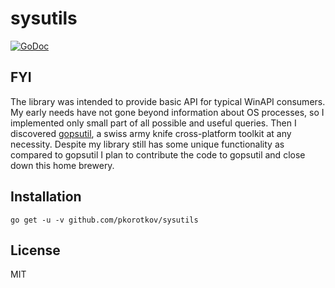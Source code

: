 sysutils
========

[![GoDoc](https://godoc.org/github.com/pkorotkov/sysutils?status.svg)](https://godoc.org/github.com/pkorotkov/sysutils)

## FYI

The library was intended to provide basic API for typical WinAPI consumers.
My early needs have not gone beyond information about OS processes, so I implemented only small part of all possible and useful queries.
Then I discovered [gopsutil](https://github.com/shirou/gopsutil), a swiss army knife cross-platform toolkit at any necessity.
Despite my library still has some unique functionality as compared to gopsutil I plan to contribute the code to gopsutil and close down this home brewery.

## Installation
```
go get -u -v github.com/pkorotkov/sysutils
```

## License
MIT

